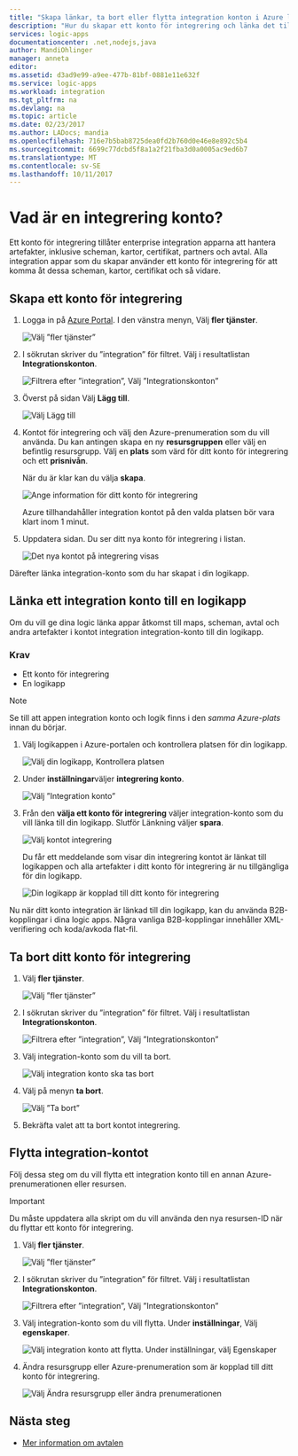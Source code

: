 ```yaml
---
title: "Skapa länkar, ta bort eller flytta integration konton i Azure logikappar | Microsoft Docs"
description: "Hur du skapar ett konto för integrering och länka det till dina logic apps"
services: logic-apps
documentationcenter: .net,nodejs,java
author: MandiOhlinger
manager: anneta
editor: 
ms.assetid: d3ad9e99-a9ee-477b-81bf-0881e11e632f
ms.service: logic-apps
ms.workload: integration
ms.tgt_pltfrm: na
ms.devlang: na
ms.topic: article
ms.date: 02/23/2017
ms.author: LADocs; mandia
ms.openlocfilehash: 716e7b5bab8725dea0fd2b760d0e46e8e892c5b4
ms.sourcegitcommit: 6699c77dcbd5f8a1a2f21fba3d0a0005ac9ed6b7
ms.translationtype: MT
ms.contentlocale: sv-SE
ms.lasthandoff: 10/11/2017
---
```

# <a name="what-is-an-integration-account"></a>Vad är en integrering konto?

Ett konto för integrering tillåter enterprise integration apparna att hantera artefakter, inklusive scheman, kartor, certifikat, partners och avtal. Alla integration appar som du skapar använder ett konto för integrering för att komma åt dessa scheman, kartor, certifikat och så vidare.

## <a name="create-an-integration-account"></a>Skapa ett konto för integrering

1.  Logga in på [Azure Portal](http://portal.azure.com "Azure Portal"). I den vänstra menyn, Välj **fler tjänster**.

    ![Välj ”fler tjänster”](./media/logic-apps-enterprise-integration-accounts/account-1.png)

2. I sökrutan skriver du ”integration” för filtret. Välj i resultatlistan **Integrationskonton**.

    ![Filtrera efter ”integration”, Välj ”Integrationskonton”](./media/logic-apps-enterprise-integration-accounts/account-2.png)  

3. Överst på sidan Välj **Lägg till**.

    ![Välj Lägg till](./media/logic-apps-enterprise-integration-accounts/account-3.png)

4. Kontot för integrering och välj den Azure-prenumeration som du vill använda. Du kan antingen skapa en ny **resursgruppen** eller välj en befintlig resursgrupp. Välj en **plats** som värd för ditt konto för integrering och ett **prisnivån**. 

    När du är klar kan du välja **skapa**.

    ![Ange information för ditt konto för integrering](./media/logic-apps-enterprise-integration-accounts/account-4.png)

    Azure tillhandahåller integration kontot på den valda platsen bör vara klart inom 1 minut.

5. Uppdatera sidan. Du ser ditt nya konto för integrering i listan.

    ![Det nya kontot på integrering visas](./media/logic-apps-enterprise-integration-accounts/account-5.png) 

Därefter länka integration-konto som du har skapat i din logikapp. 

## <a name="link-an-integration-account-to-a-logic-app"></a>Länka ett integration konto till en logikapp

Om du vill ge dina logic länka appar åtkomst till maps, scheman, avtal och andra artefakter i kontot integration integration-konto till din logikapp.

### <a name="prerequisites"></a>Krav

* Ett konto för integrering
* En logikapp

> [!NOTE] 
> Se till att appen integration konto och logik finns i den *samma Azure-plats* innan du börjar.


1. Välj logikappen i Azure-portalen och kontrollera platsen för din logikapp.

    ![Välj din logikapp, Kontrollera platsen](./media/logic-apps-enterprise-integration-accounts/linkaccount-1.png)

2. Under **inställningar**väljer **integrering konto**.

    ![Välj ”Integration konto”](./media/logic-apps-enterprise-integration-accounts/linkaccount-2.png)

3. Från den **välja ett konto för integrering** väljer integration-konto som du vill länka till din logikapp. Slutför Länkning väljer **spara**.

    ![Välj kontot integrering](./media/logic-apps-enterprise-integration-accounts/linkaccount-3.png)

    Du får ett meddelande som visar din integrering kontot är länkat till logikappen och alla artefakter i ditt konto för integrering är nu tillgängliga för din logikapp.

    ![Din logikapp är kopplad till ditt konto för integrering](./media/logic-apps-enterprise-integration-accounts/linkaccount-5.png)

Nu när ditt konto integration är länkad till din logikapp, kan du använda B2B-kopplingar i dina logic apps. Några vanliga B2B-kopplingar innehåller XML-verifiering och koda/avkoda flat-fil.  

## <a name="delete-your-integration-account"></a>Ta bort ditt konto för integrering

1. Välj **fler tjänster**.

    ![Välj ”fler tjänster”](./media/logic-apps-enterprise-integration-accounts/account-1.png)

2. I sökrutan skriver du ”integration” för filtret. Välj i resultatlistan **Integrationskonton**.

    ![Filtrera efter ”integration”, Välj ”Integrationskonton”](./media/logic-apps-enterprise-integration-accounts/account-2.png)  

3. Välj integration-konto som du vill ta bort.

    ![Välj integration konto ska tas bort](./media/logic-apps-enterprise-integration-accounts/account-5.png)

4. Välj på menyn **ta bort**.

    ![Välj ”Ta bort”](./media/logic-apps-enterprise-integration-accounts/delete.png)

5. Bekräfta valet att ta bort kontot integrering.

## <a name="move-your-integration-account"></a>Flytta integration-kontot

Följ dessa steg om du vill flytta ett integration konto till en annan Azure-prenumerationen eller resursen.

> [!IMPORTANT]
> Du måste uppdatera alla skript om du vill använda den nya resursen-ID när du flyttar ett konto för integrering.

1. Välj **fler tjänster**.

    ![Välj ”fler tjänster”](./media/logic-apps-enterprise-integration-accounts/account-1.png)

2. I sökrutan skriver du ”integration” för filtret. Välj i resultatlistan **Integrationskonton**.

    ![Filtrera efter ”integration”, Välj ”Integrationskonton”](./media/logic-apps-enterprise-integration-accounts/account-2.png)

3. Välj integration-konto som du vill flytta. Under **inställningar**, Välj **egenskaper**.

    ![Välj integration konto att flytta. Under inställningar, välj Egenskaper](./media/logic-apps-enterprise-integration-accounts/move.png)

5. Ändra resursgrupp eller Azure-prenumeration som är kopplad till ditt konto för integrering.

    ![Välj Ändra resursgrupp eller ändra prenumerationen](./media/logic-apps-enterprise-integration-accounts/move-2.png)

## <a name="next-steps"></a>Nästa steg
* [Mer information om avtalen](../logic-apps/logic-apps-enterprise-integration-agreements.md "Lär dig mer om enterprise integration-avtal")  

